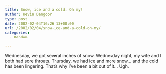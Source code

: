 ```yaml
---
title: Snow, ice and a cold. Oh my!
author: Kevin Dangoor
type: post
date: 2002-02-04T16:26:13+00:00
url: /2002/02/04/snow-ice-and-a-cold-oh-my/
categories:
  - Random

---
```

Wednesday, we got several inches of snow. Wednesday night, my wife and I both had sore throats. Thursday, we had ice and more snow&#8230; and the cold has been lingering. That&#8217;s why I&#8217;ve been a bit out of it&#8230; Ugh.